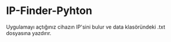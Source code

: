 # IP-Finder-Pyhton
Uygulamayı açtığınız cihazın IP'sini bulur ve data klasöründeki .txt dosyasına yazdırır.
